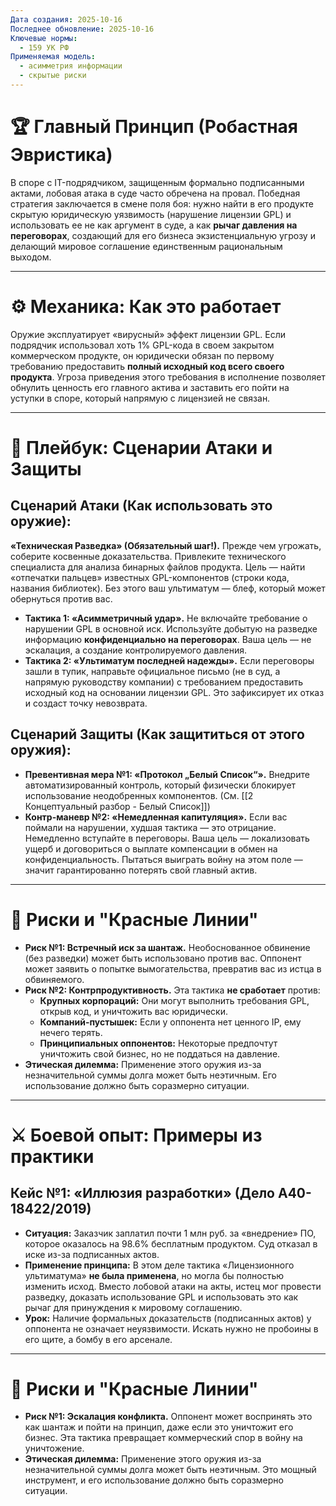```yaml
---
Дата создания: 2025-10-16
Последнее обновление: 2025-10-16
Ключевые нормы:
  - 159 УК РФ
Применяемая модель:
  - асимметрия информации
  - скрытые риски
---
```

# **🏆 Главный Принцип (Робастная Эвристика)**
В споре с IT-подрядчиком, защищенным формально подписанными актами, лобовая атака в суде часто обречена на провал. Победная стратегия заключается в смене поля боя: нужно найти в его продукте скрытую юридическую уязвимость (нарушение лицензии GPL) и использовать ее не как аргумент в суде, а как **рычаг давления на переговорах**, создающий для его бизнеса экзистенциальную угрозу и делающий мировое соглашение единственным рациональным выходом.

---
# **⚙️ Механика: Как это работает**
Оружие эксплуатирует «вирусный» эффект лицензии GPL. Если подрядчик использовал хоть 1% GPL-кода в своем закрытом коммерческом продукте, он юридически обязан по первому требованию предоставить **полный исходный код всего своего продукта**. Угроза приведения этого требования в исполнение позволяет обнулить ценность его главного актива и заставить его пойти на уступки в споре, который напрямую с лицензией не связан.

---
# 📖 Плейбук: Сценарии Атаки и Защиты
## **Сценарий Атаки (Как использовать это оружие):**
**«Техническая Разведка» (Обязательный шаг!).** Прежде чем угрожать, соберите косвенные доказательства. Привлеките технического специалиста для анализа бинарных файлов продукта. Цель — найти «отпечатки пальцев» известных GPL-компонентов (строки кода, названия библиотек). Без этого ваш ультиматум — блеф, который может обернуться против вас.
- **Тактика 1: «Асимметричный удар».** Не включайте требование о нарушении GPL в основной иск. Используйте добытую на разведке информацию **конфиденциально на переговорах**. Ваша цель — не эскалация, а создание контролируемого давления.
- **Тактика 2: «Ультиматум последней надежды».** Если переговоры зашли в тупик, направьте официальное письмо (не в суд, а напрямую руководству компании) с требованием предоставить исходный код на основании лицензии GPL. Это зафиксирует их отказ и создаст точку невозврата.
## **Сценарий Защиты (Как защититься от этого оружия):**
- **Превентивная мера №1: «Протокол „Белый Список“».** Внедрите автоматизированный контроль, который физически блокирует использование неодобренных компонентов. (См. [[2 Концептуальный разбор - Белый Список]])
- **Контр-маневр №2: «Немедленная капитуляция».** Если вас поймали на нарушении, худшая тактика — это отрицание. Немедленно вступайте в переговоры. Ваша цель — локализовать ущерб и договориться о выплате компенсации в обмен на конфиденциальность. Пытаться выиграть войну на этом поле — значит гарантированно потерять свой главный актив.

---
# **🎲 Риски и "Красные Линии"**
- **Риск №1: Встречный иск за шантаж.** Необоснованное обвинение (без разведки) может быть использовано против вас. Оппонент может заявить о попытке вымогательства, превратив вас из истца в обвиняемого.
- **Риск №2: Контрпродуктивность.** Эта тактика **не сработает** против:
    - **Крупных корпораций:** Они могут выполнить требования GPL, открыв код, и уничтожить вас юридически.
    - **Компаний-пустышек:** Если у оппонента нет ценного IP, ему нечего терять.
    - **Принципиальных оппонентов:** Некоторые предпочтут уничтожить свой бизнес, но не поддаться на давление.
- **Этическая дилемма:** Применение этого оружия из-за незначительной суммы долга может быть неэтичным. Его использование должно быть соразмерно ситуации.

---
# ⚔️ Боевой опыт: Примеры из практики
## **Кейс №1: «Иллюзия разработки» (Дело А40-18422/2019)**
- **Ситуация:** Заказчик заплатил почти 1 млн руб. за «внедрение» ПО, которое оказалось на 98.6% бесплатным продуктом. Суд отказал в иске из-за подписанных актов.
- **Применение принципа:** В этом деле тактика «Лицензионного ультиматума» **не была применена**, но могла бы полностью изменить исход. Вместо лобовой атаки на акты, истец мог провести разведку, доказать использование GPL и использовать это как рычаг для принуждения к мировому соглашению.
- **Урок:** Наличие формальных доказательств (подписанных актов) у оппонента не означает неуязвимости. Искать нужно не пробоины в его щите, а бомбу в его арсенале.

---
# 🎲 Риски и "Красные Линии"
- **Риск №1: Эскалация конфликта.** Оппонент может воспринять это как шантаж и пойти на принцип, даже если это уничтожит его бизнес. Эта тактика превращает коммерческий спор в войну на уничтожение.
- **Этическая дилемма:** Применение этого оружия из-за незначительной суммы долга может быть неэтичным. Это мощный инструмент, и его использование должно быть соразмерно ситуации.

